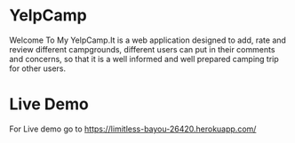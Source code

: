 # YelpCamp

Welcome To My YelpCamp.It is a web application designed to add, rate and review different campgrounds, different users can put in their comments and concerns, so that it is a well informed and well prepared camping trip for other users.

# Live Demo

For Live demo go to https://limitless-bayou-26420.herokuapp.com/
